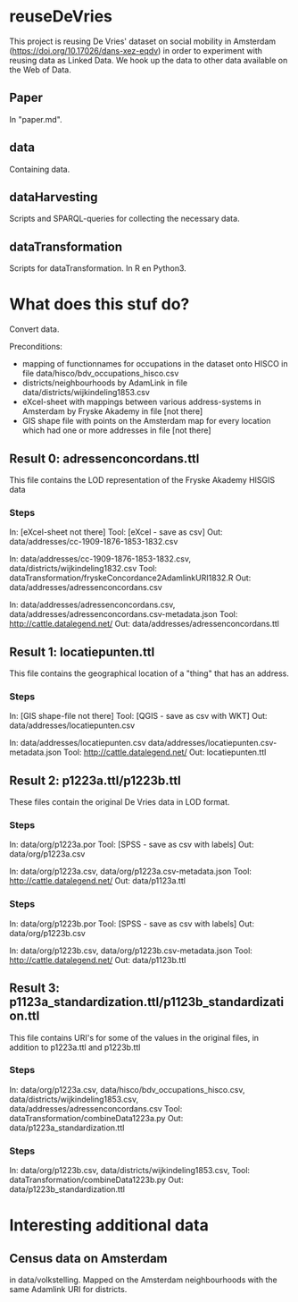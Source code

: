 # reuseDeVries

This project is reusing De Vries' dataset on social mobility in Amsterdam (https://doi.org/10.17026/dans-xez-eqdv) in order to experiment with reusing data as Linked Data. We hook up the data to other data available on the Web of Data.

## Paper
In "paper.md".

## data
Containing data.

## dataHarvesting
Scripts and SPARQL-queries for collecting the necessary data.

## dataTransformation
Scripts for dataTransformation. In R en Python3.

# What does this stuf do?
Convert data.

Preconditions:
- mapping of functionnames for occupations in the dataset onto HISCO in file data/hisco/bdv_occupations_hisco.csv
- districts/neighbourhoods by AdamLink in file data/districts/wijkindeling1853.csv
- eXcel-sheet with mappings between various address-systems in Amsterdam by Fryske Akademy in file [not there]
- GIS shape file with points on the Amsterdam map for every location which had one or more addresses in file [not there]

## Result 0: adressenconcordans.ttl
This file contains the LOD representation of the Fryske Akademy HISGIS data

### Steps
In:		[eXcel-sheet not there]
Tool:	[eXcel - save as csv]
Out:	data/addresses/cc-1909-1876-1853-1832.csv

In:		data/addresses/cc-1909-1876-1853-1832.csv,
		data/districts/wijkindeling1832.csv
Tool:	dataTransformation/fryskeConcordance2AdamlinkURI1832.R
Out:	data/addresses/adressenconcordans.csv

In:		data/addresses/adressenconcordans.csv,
		data/addresses/adressenconcordans.csv-metadata.json
Tool:	http://cattle.datalegend.net/
Out:	data/addresses/adressenconcordans.ttl

## Result 1: locatiepunten.ttl
This file contains the geographical location of a "thing" that has an address.

### Steps
In:		[GIS shape-file not there]
Tool:	[QGIS - save as csv with WKT]
Out:	data/addresses/locatiepunten.csv

In:		data/addresses/locatiepunten.csv
		data/addresses/locatiepunten.csv-metadata.json
Tool:	http://cattle.datalegend.net/
Out:	locatiepunten.ttl

## Result 2: p1223a.ttl/p1223b.ttl
These files contain the original De Vries data in LOD format.

### Steps
In: 	data/org/p1223a.por
Tool:	[SPSS - save as csv with labels]
Out:	data/org/p1223a.csv

In:		data/org/p1223a.csv, 
		data/org/p1223a.csv-metadata.json
Tool:	http://cattle.datalegend.net/
Out:	data/p1123a.ttl

### Steps
In: 	data/org/p1223b.por
Tool:	[SPSS - save as csv with labels]
Out:	data/org/p1223b.csv

In:		data/org/p1223b.csv, 
		data/org/p1223b.csv-metadata.json
Tool:	http://cattle.datalegend.net/
Out:	data/p1123b.ttl

## Result 3: p1123a_standardization.ttl/p1123b_standardization.ttl
This file contains URI's for some of the values in the original files, in addition to p1223a.ttl and p1223b.ttl

### Steps
In:		data/org/p1223a.csv, 
		data/hisco/bdv_occupations_hisco.csv,
		data/districts/wijkindeling1853.csv,
		data/addresses/adressenconcordans.csv
Tool:	dataTransformation/combineData1223a.py
Out:	data/p1223a_standardization.ttl

### Steps
In:		data/org/p1223b.csv, 
		data/districts/wijkindeling1853.csv,
Tool:	dataTransformation/combineData1223b.py
Out:	data/p1223b_standardization.ttl


# Interesting additional data
## Census data on Amsterdam
in data/volkstelling. Mapped on the Amsterdam neighbourhoods with the same Adamlink URI for districts.

